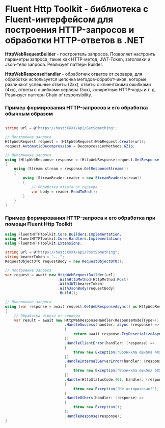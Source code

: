 # Fluent Http Toolkit - библиотека с Fluent-интерфейсом для построения HTTP-запросов и обработки HTTP-ответов в .NET

**HttpWebRequestBuilder** - построитель запросов. Позволяет настроить параметры запроса, 
такие как HTTP-метод, JWT-Token, заголовки и Json-тело запроса. Реализует паттерн Builder.

**HttpWebResponseHandler** - обработчик ответов от сервера, для обработки используется цепочка методов-обработчиков, которые различают успешные ответы (2xx), 
ответы с клиентскими ошибками (4xx), ответы с ошибками сервера (5xx), конкретные HTTP-коды и т. д. Реализует паттерн Chain of responsibility.

### Пример формирования HTTP-запросов и его обработка обычным образом
```csharp

string url = @"https://host:XXXX/api/GetSomething";

// Построение запроса
HttpWebRequest request = (HttpWebRequest)WebRequest.Create(url);
request.AutomaticDecompression = DecompressionMethods.GZip;

// Выполнение запроса
using (HttpWebResponse response = (HttpWebResponse)request.GetResponse())
{
    using (Stream stream = response.GetResponseStream())
    {
        using (StreamReader reader = new StreamReader(stream))
        {
            // Обработка ответа от сервера
            var body = reader.ReadToEnd();
        }
    }
}
```

### Пример формирования HTTP-запроса и его обработка при помощи Fluent Http Toolkit
```csharp
using FluentHTTPToolkit.Core.Builders.Implementation;
using FluentHTTPToolkit.Core.Handlers.Implementation;
using FluentHTTPToolkit.Extensions;

string url = @"https://host:XXXX/api/PostSomething";
string bearerToken = "...";
RequestObjectDTO requestBody = new RequestObjectDTO();

// Построение запроса
var request = await new HttpWebRequestBuilder(url)
                        .WithHttpMethod(HttpMethod.Post)
                        .WithJWT(bearerToken)
                        .WithJsonBody(requestBody)
                        .Build();

// Выполнение запроса
using (var response = await request.GetWebResponseAsync() as HttpWebResponse)
{
    // Обработка ответа от сервера
    var result = await new HttpWebResponseHandler<ResponseModelType>()
                           .HandleSuccess(handler: async (response) =>
                           {
                               return await response.TryDeserializeAsync<ResponseModelType>();
                           })
                           .HandleClientError(handler: (response) =>
                           {
                               throw new Exception("Возникла ошибка 4XX");
                           })
                           .HandleInternalServerError(handler: (response) =>
                           {
                               throw new Exception("Возникла ошибка 5XX");
                           })
                           .Handle(HttpStatusCode.401, handler: (response) =>
                           {
                               throw new Exception("Не авторизован!");
                           }
                           .HandleOthers(handler: (response) =>
                           {
                               throw new Exception();
                           })
                           .HandleResponse(response);
}
```
